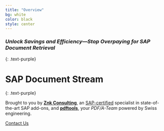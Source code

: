 ```yaml
---
title: "Overview"
bg: white
color: black
style: center
---
```


### *Unlock Savings and Efficiency—Stop Overpaying for SAP Document Retrieval*
{: .text-purple}

<span class="fa-stack subtlecircle" style="font-size:100px; background:rgba(255,166,0,0.1)">
  <i class="fa fa-circle fa-stack-2x text-white"></i>
  <i class="fa fa-database fa-stack-1x text-orange"></i>
</span>


# SAP Document Stream
{: .text-purple}


Brought to you by **[Znk Consulting](https://znk.lu)**, an [SAP-certified](https://www.sap.com/dmc/exp/2013_09_adpd/enEN/#/solutions?id=s:46758516-a55f-483b-b7f7-42b612b7bf8b) specialist in state-of-the-art SAP add-ons, and **[pdftools](https://www.pdf-tools.com/)**, your *PDF/A-Team* powered by Swiss engineering.

<!-- 
Want to make a single-page site to show off something cool? Go [fork me on github!](https://github.com/t413/SinglePaged) -->

<span id="forkongithub">
  <a href="{{ site.source_link }}" class="bg-blue">
    Contact Us
  </a>
</span>
